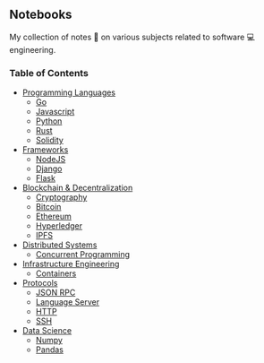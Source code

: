 ## Notebooks

My collection of notes :notebook: on various subjects related to software :computer: engineering.

### Table of Contents
- [Programming Languages](https://github.com/palash25/Notes/tree/master/languages)
  - [Go](https://github.com/palash25/Notes/blob/master/languages/Go.md)
  - [Javascript](https://github.com/palash25/Notes/blob/master/languages/Javascript.md)
  - [Python](https://github.com/palash25/Notes/blob/master/languages/Python.md)
  - [Rust]()
  - [Solidity]()
- [Frameworks](https://github.com/palash25/Notes/tree/master/frameworks)
  - [NodeJS](https://github.com/palash25/Notes/blob/master/frameworks/NodeJS.md)
  - [Django](https://github.com/palash25/Notes/blob/master/frameworks/Django.md)
  - [Flask](https://github.com/palash25/Notes/blob/master/frameworks/Flask.md)
- [Blockchain & Decentralization]()
  - [Cryptography]()
  - [Bitcoin]()
  - [Ethereum]()
  - [Hyperledger]()
  - [IPFS]()
- [Distributed Systems]()
  - [Concurrent Programming]()
- [Infrastructure Engineering](https://github.com/palash25/Notes/tree/master/infrastructure-engineering)
  - [Containers](https://github.com/palash25/Notes/blob/master/infrastructure-engineering/Containers.md)
- [Protocols]()
  - [JSON RPC]()
  - [Language Server]()
  - [HTTP]()
  - [SSH]()
- [Data Science](https://github.com/palash25/Notes/tree/master/data-science)
  - [Numpy](https://github.com/palash25/Notes/tree/master/data-science/numpy)
  - [Pandas](https://github.com/palash25/Notes/tree/master/data-science/pandas)
